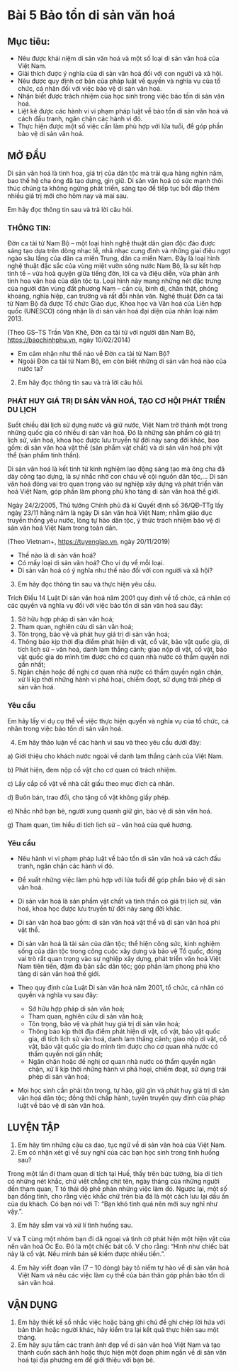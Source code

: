 # Bài 5 Bảo tồn di sản văn hoá

## Mục tiêu:
* Nêu được khái niệm di sản văn hoá và một số loại di sản văn hoá của Việt Nam.
* Giải thích được ý nghĩa của di sản văn hoá đối với con người và xã hội.
* Nêu được quy định cơ bản của pháp luật về quyền và nghĩa vụ của tổ chức, cá nhân đối với việc bảo vệ di sản văn hoá.
* Nhận biết được trách nhiệm của học sinh trong việc bảo tồn di sản văn hoá.
* Liệt kê được các hành vi vi phạm pháp luật về bảo tồn di sản văn hoá và cách đấu tranh, ngăn chặn các hành vi đó.
* Thực hiện được một số việc cần làm phù hợp với lứa tuổi, để góp phần bảo vệ di sản văn hoá.

## MỞ ĐẦU
Di sản văn hoá là tinh hoa, giá trị của dân tộc mà trải qua hàng nghìn năm, bao thế hệ cha ông đã tạo dựng, gìn giữ. Di sản văn hoá có sức mạnh thôi thúc chúng ta không ngừng phát triển, sáng tạo để tiếp tục bồi đắp thêm nhiều giá trị mới cho hôm nay và mai sau.

Em hãy đọc thông tin sau và trả lời câu hỏi.
### THÔNG TIN:
Đờn ca tài tử Nam Bộ – một loại hình nghệ thuật dân gian độc đáo được sáng tạo dựa trên dòng nhạc lễ, nhã nhạc cung đình và những giai điệu ngọt ngào sâu lắng của dân ca miền Trung, dân ca miền Nam. Đây là loại hình nghệ thuật đặc sắc của vùng miệt vườn sông nước Nam Bộ, là sự kết hợp tinh tế – vừa hoà quyện giữa tiếng đờn, lời ca và điệu diễn, vừa phản ánh tinh hoa văn hoá của dân tộc ta. Loại hình này mang những nét đặc trưng của người dân vùng đất phương Nam – cần cù, bình dị, chân thật, phóng khoáng, nghĩa hiệp, can trường và rất đỗi nhân văn. Nghệ thuật Đờn ca tài tử Nam Bộ đã được Tổ chức Giáo dục, Khoa học và Văn hoá của Liên hợp quốc (UNESCO) công nhận là di sản văn hoá đại diện của nhân loại năm 2013.

(Theo GS–TS Trần Văn Khê, Đờn ca tài tử với người dân Nam Bộ, https://baochinhphu.vn, ngày 10/02/2014)

* Em cảm nhận như thế nào về Đờn ca tài tử Nam Bộ?
* Ngoài Đờn ca tài tử Nam Bộ, em còn biết những di sản văn hoá nào của nước ta?

2. Em hãy đọc thông tin sau và trả lời câu hỏi.

### PHÁT HUY GIÁ TRỊ DI SẢN VĂN HOÁ, TẠO CƠ HỘI PHÁT TRIỂN DU LỊCH
Suốt chiều dài lịch sử dựng nước và giữ nước, Việt Nam trở thành một trong những quốc gia có nhiều di sản văn hoá. Đó là những sản phẩm có giá trị lịch sử, văn hoá, khoa học được lưu truyền từ đời này sang đời khác, bao gồm: di sản văn hoá vật thể (sản phẩm vật chất) và di sản văn hoá phi vật thể (sản phẩm tinh thần).

Di sản văn hoá là kết tinh từ kinh nghiệm lao động sáng tạo mà ông cha đã dày công tạo dựng, là sự nhắc nhở con cháu về cội nguồn dân tộc,... Di sản văn hoá đóng vai tro quan trọng vào sự nghiệp xây dựng và phát triển văn hoá Việt Nam, góp phần làm phong phú kho tàng di sản văn hoá thế giới.

Ngày 24/2/2005, Thủ tướng Chính phủ đã kí Quyết định số 36/QĐ-TTg lấy ngày 23/11 hằng năm là ngày Di sản văn hoá Việt Nam; nhằm giáo dục truyền thống yêu nước, lòng tự hào dân tộc, ý thức trách nhiệm bảo vệ di sản văn hoá Việt Nam trong toàn dân.

(Theo Vietnam+, https://tuyengiao.vn, ngày 20/11/2019)

* Thế nào là di sản văn hoá?
* Có mấy loại di sản văn hoá? Cho ví dụ về mỗi loại.
* Di sản văn hoá có ý nghĩa như thế nào đối với con người và xã hội?

3. Em hãy đọc thông tin sau và thực hiện yêu cầu.

Trích Điều 14 Luật Di sản văn hoá năm 2001 quy định về tổ chức, cá nhân có các quyền và nghĩa vụ đối với việc bảo tồn di sản văn hoá sau đây:
1. Sở hữu hợp pháp di sản văn hoá;
2. Tham quan, nghiên cứu di sản văn hoá;
3. Tôn trọng, bảo vệ và phát huy giá trị di sản văn hoá;
4. Thông báo kịp thời địa điểm phát hiện di vật, cổ vật, bảo vật quốc gia, di tích lịch sử – văn hoá, danh lam thắng cảnh; giao nộp di vật, cổ vật, bảo vật quốc gia do mình tìm được cho cơ quan nhà nước có thẩm quyền nơi gần nhất;
5. Ngăn chặn hoặc đề nghị cơ quan nhà nước có thẩm quyền ngăn chặn, xử lí kịp thời những hành vi phá hoại, chiếm đoạt, sử dụng trái phép di sản văn hoá.

### Yêu cầu
Em hãy lấy ví dụ cụ thể về việc thực hiện quyền và nghĩa vụ của tổ chức, cá nhân trong việc bảo tồn di sản văn hoá.

4. Em hãy thảo luận về các hành vi sau và theo yêu cầu dưới đây:

a) Giới thiệu cho khách nước ngoài về danh lam thắng cảnh của Việt Nam.

b) Phát hiện, đem nộp cổ vật cho cơ quan có trách nhiệm.

c) Lấy cắp cổ vật về nhà cất giấu theo mục đích cá nhân.

d) Buôn bán, trao đổi, cho tặng cổ vật không giấy phép.

e) Nhắc nhở bạn bè, người xung quanh giữ gìn, bảo vệ di sản văn hoá.

g) Tham quan, tìm hiểu di tích lịch sử – văn hoá của quê hương.

### Yêu cầu
* Nêu hành vi vi phạm pháp luật về bảo tồn di sản văn hoá và cách đấu tranh, ngăn chặn các hành vi đó.
* Đề xuất những việc làm phù hợp với lứa tuổi để góp phần bảo vệ di sản văn hoá.

* Di sản văn hoá là sản phẩm vật chất và tinh thần có giá trị lịch sử, văn hoá, khoa học được lưu truyền từ đời này sang đời khác.
* Di sản văn hoá bao gồm: di sản văn hoá vật thể và di sản văn hoá phi vật thể.
* Di sản văn hoá là tài sản của dân tộc; thể hiện công sức, kinh nghiệm sống của dân tộc trong công cuộc xây dựng và bảo vệ Tổ quốc, đóng vai trò rất quan trọng vào sự nghiệp xây dựng, phát triển văn hoá Việt Nam tiên tiến, đậm đà bản sắc dân tộc; góp phần làm phong phú kho tàng di sản văn hoá thế giới.
* Theo quy định của Luật Di sản văn hoá năm 2001, tổ chức, cá nhân có quyền và nghĩa vụ sau đây:
    * Sở hữu hợp pháp di sản văn hoá;
    * Tham quan, nghiên cứu di sản văn hoá;
    * Tôn trọng, bảo vệ và phát huy giá trị di sản văn hoá;
    * Thông báo kịp thời địa điểm phát hiện di vật, cổ vật, bảo vật quốc gia, di tích lịch sử văn hoá, danh lam thắng cảnh; giao nộp di vật, cổ vật, bảo vật quốc gia do mình tìm được cho cơ quan nhà nước có thẩm quyền nơi gần nhất;
    * Ngăn chặn hoặc đề nghị cơ quan nhà nước có thẩm quyền ngăn chặn, xử lí kịp thời những hành vi phá hoại, chiếm đoạt, sử dụng trái phép di sản văn hoá;
* Mọi học sinh cần phải tôn trọng, tự hào, giữ gìn và phát huy giá trị di sản văn hoá dân tộc; đồng thời chấp hành, tuyên truyền quy định của pháp luật về bảo vệ di sản văn hoá.

## LUYỆN TẬP
1. Em hãy tìm những câu ca dao, tục ngữ về di sản văn hoá của Việt Nam.
2. Em có nhận xét gì về suy nghĩ của các bạn học sinh trong tình huống sau?

Trong một lần đi tham quan di tích tại Huế, thấy trên bức tường, bia di tích có những nét khắc, chữ viết chẳng chịt tên, ngày tháng của những người đến tham quan, T tỏ thái độ phê phán những việc làm đó. Ngược lại, một số bạn đồng tình, cho rằng việc khắc chữ trên bia đá là một cách lưu lại dấu ấn của du khách. Có bạn nói với T: “Bạn khó tính quá nên mới suy nghĩ như vậy.”.

3. Em hãy sắm vai và xử lí tình huống sau.

V và T cùng một nhóm bạn đi dã ngoại và tình cờ phát hiện một hiện vật của nền văn hoá Óc Eo. Đó là một chiếc bát cổ. V cho rằng: “Hình như chiếc bát này là cổ vật. Nếu mình bán sẽ kiếm được nhiều tiền.”.

4. Em hãy viết đoạn văn (7 – 10 dòng) bày tỏ niềm tự hào về di sản văn hoá Việt Nam và nêu các việc làm cụ thể của bản thân góp phần bảo tồn di sản văn hoá.

## VẬN DỤNG
1. Em hãy thiết kế sổ nhắc việc hoặc bảng ghi chú để ghi chép lời hứa với bản thân hoặc người khác, hãy kiểm tra lại kết quả thực hiện sau một tháng.
2. Em hãy sưu tầm các tranh ảnh đẹp về di sản văn hoá Việt Nam và tạo thành cuốn sách ảnh hoặc thực hiện một đoạn phim ngắn về di sản văn hoá tại địa phương em để giới thiệu với bạn bè.
